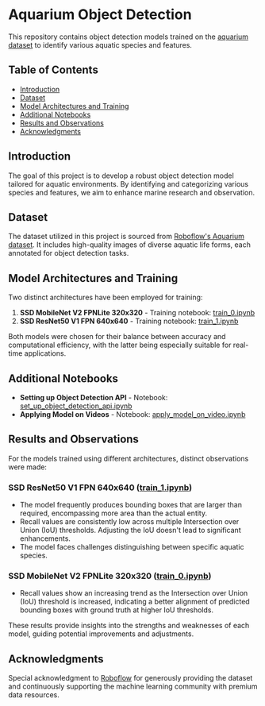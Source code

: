 # Aquarium Object Detection

This repository contains object detection models trained on the [aquarium dataset](https://public.roboflow.com/object-detection/aquarium/2) to identify various aquatic species and features.

## Table of Contents
- [Introduction](#introduction)
- [Dataset](#dataset)
- [Model Architectures and Training](#model-architectures-and-training)
- [Additional Notebooks](#additional-notebooks)
- [Results and Observations](#results-and-observations)
- [Acknowledgments](#acknowledgments)

## Introduction
The goal of this project is to develop a robust object detection model tailored for aquatic environments. By identifying and categorizing various species and features, we aim to enhance marine research and observation.

## Dataset
The dataset utilized in this project is sourced from [Roboflow's Aquarium dataset](https://public.roboflow.com/object-detection/aquarium/2). It includes high-quality images of diverse aquatic life forms, each annotated for object detection tasks.

## Model Architectures and Training
Two distinct architectures have been employed for training:

1. **SSD MobileNet V2 FPNLite 320x320** - Training notebook: [train_0.ipynb](./train_0.ipynb)
2. **SSD ResNet50 V1 FPN 640x640** - Training notebook: [train_1.ipynb](./train_1.ipynb)

Both models were chosen for their balance between accuracy and computational efficiency, with the latter being especially suitable for real-time applications.

## Additional Notebooks
- **Setting up Object Detection API** - Notebook: [set_up_object_detection_api.ipynb](./set_up_object_detection_api.ipynb)
- **Applying Model on Videos** - Notebook: [apply_model_on_video.ipynb](./apply_model_on_video.ipynb)

## Results and Observations

For the models trained using different architectures, distinct observations were made:

### SSD ResNet50 V1 FPN 640x640 ([train_1.ipynb](./train_1.ipynb))
- The model frequently produces bounding boxes that are larger than required, encompassing more area than the actual entity.
- Recall values are consistently low across multiple Intersection over Union (IoU) thresholds. Adjusting the IoU doesn't lead to significant enhancements.
- The model faces challenges distinguishing between specific aquatic species.

### SSD MobileNet V2 FPNLite 320x320 ([train_0.ipynb](./train_0.ipynb))
- Recall values show an increasing trend as the Intersection over Union (IoU) threshold is increased, indicating a better alignment of predicted bounding boxes with ground truth at higher IoU thresholds.

These results provide insights into the strengths and weaknesses of each model, guiding potential improvements and adjustments.

## Acknowledgments
Special acknowledgment to [Roboflow](https://roboflow.com/) for generously providing the dataset and continuously supporting the machine learning community with premium data resources.

